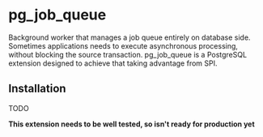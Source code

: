 # pg_job_queue

Background worker that manages a job queue entirely on database side. 
Sometimes applications needs to execute asynchronous processing, without blocking the source transaction. pg_job_queue is a PostgreSQL extension designed to achieve that taking advantage from SPI.

## Installation

TODO


**This extension needs to be well tested, so isn't ready for production yet**
